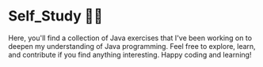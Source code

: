 # Self_Study 👩‍💻
Here, you'll find a collection of Java exercises that I've been working on to deepen my understanding of Java programming.
Feel free to explore, learn, and contribute if you find anything interesting. Happy coding and learning!
